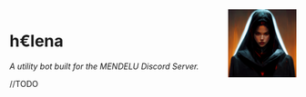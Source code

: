 <img src="./meta/logo.png" alt="logo" height="120" align="right" />

# h€lena
_A utility bot built for the MENDELU Discord Server._

//TODO
